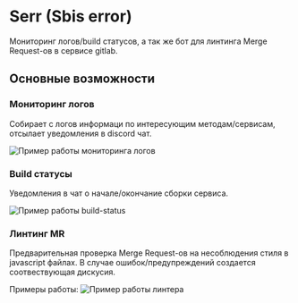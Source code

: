 # Serr (Sbis error)

Мониторинг логов/build статусов, а так же бот для линтинга Merge Request-ов в сервисе gitlab.

## Основные возможности

### Мониторинг логов

Собирает с логов информаци по интересующим методам/сервисам, отсылает уведомления в discord чат.

![Пример работы мониторинга логов](https://lh3.googleusercontent.com/k11YQaTCLdAOauR4vgamzefA6nIv2B82_Vq17ij5-4nmt_6_5Hv2KfGTAOb2j5T9mhCWmyT0KBVqKw9f3-qebQOx0MEFHwCpNROI6KAmgzrmwEHiK0ZmZ8tIzUTwS1edyysUDtkMocTfnqUfGSnAUrUmKZc9JCHJ9NY5mJo_UPqdUguwD2JUqiPmVFwTkZ9pBgUrAbswDmjF_8zEfm0AE85ZWBp_oC4DJpfSoytAP3pbZcfOq-Mwn3vxfE6iN26CRI8amo6sc5kW0FQ7AKjvkDo4D8xuR4D9fRC_QeSEEZ6OWqtTcXk2A894N5mSZ3s7dfd6-ZzlQtJr8GbQ_CB4fTBeK6NsQIv27Ka41QlJD8pvavd6gBQGJjKbG3XxGmINLip8mFMrH6Ln3mecBIUTyd7OZlgcJRagx48i2p0fcYpVriCNhEx81_yX5eC60PeRzqm1dHgAjLQItdCuTCD8QwGh_9M8HWoHLFKf9aSWQzv6B6Nk5xD0xlfF-PeHcTBWhtf_jVUbhLSWvSrZmes2f-BnnaTpRP_BzAEIAVHEK9idSsohdkQLjiD1Tu5oxDgxFSA7bzBADXunz6Mr8DCY8BcZ6CL22sansivIvZqbYAVI15drpx94g2DfbtX2PgXpXEX1gQyjFrWbsg_o4SvtoORy=w1162-h291-no)

### Build статусы

Уведомления в чат о начале/окончание сборки сервиса.

![Пример работы build-status](https://lh3.googleusercontent.com/kald6jPIzPAHfuiRuo6VJEVNBPoH-jYML3vEwPnzRkB1pl5JMypfkf075rmTmo83Yw5IXS4cgrIPQB8Lcs3JZA-E8iZu41ruB_BhZrtzKFha0a1MbhPA-ZVim88aM4a6UuZUmX40EM1FVMx_XqrTRDA5_p18T2NW3y7Tjs9Ntp7BGDVN0YJuQT-CDsqPHQMLLvINqn6eOythCCRnUToqjmFbM-XZb0hdlS7gcV_i2oKHMrxMjU0f99d3BoweuOJPaaYHOxqejKlS6FMD5vyxPRPKaQAeBY4dO90iUCsgSYRQkiUahJIryc-ZvMClyYL2UYwlK9Rsy5H4ikPl9I96WIIhmF5p_qwtBv49mfLbYzRYf_XrAUwastllxe1_IXUZRzPjyFOsLXIUzt0pE1wc3K-pv1iwU5RFZB2sJ0TZtfQiWJppUdv4__cv2c5QiPCoRAEFohMIfI9emlKhWhdcDI7ncugjkVjaAPz7jOg5Bt-I8mt6Hnj5y_LkeB5K93mRYm77XnY_3vprv3sEVv-zH7DAbQ4YNUyFEzvzN9NMabVaZWMg_-Kx4UWfndcACxckyTBvmtALImks7UuShdJaPq9QHmZ4fgfkzm5ihDh4FG1s4L9n1ZQgw-S6nlVGWMYw1PSnF8IRr7DG1tl-NgmpgTWI=w339-h347-no)

### Линтинг MR

Предварительная проверка Merge Request-ов на несоблюдения стиля в javascript файлах.
В случае ошибок/предупреждений создается соотвествующая дискусия.

Примеры работы:
![Пример работы линтера](https://lh3.googleusercontent.com/EOp28keOut6bBAGgaBdeF2_DRwkL8Jol0YQ5UVyuuNAy0xScSZQJgELT18tlGS1O7VJbmkPvW82-yJtshdIcxXVsROv7QRdkJPLbSpl03lLgKF6dVNiVP_uMOYwe9-PejOjQlU9i0Ve6_O9HKqRS5ZjfdTTKzbQKKvSj-lI_YjYQndzqgzeuSWuN5otLKiMyvWge1yUjfP7aeIv-MhHNn6YHTGt7QaMPeL_YszntTjwGcksjTIypDd_RBsEpkoKsioRkxcOmDKP_u5hgwTzv2KP2w8LyJeCR57_QXunM2l5Dt8r4mQqsaJlPfNuLALsIlVX3Igjj78WQ9PmJrFaHSJ3jcBdPk6Pt43QG7jluz4wwK43iwXa2JJJ6JL41J9ZOS59oDyct0WFloq3bY8lCR4x_iRnl9bP7vvYpPA5_KMdHMTMJrYp4wSFtsZx02hIYYDm0pqbEyqXIMh4C0rbu0yWF_doWLHNI70A9l9yFmyiLEzKZ_tUdFg0NLoScErTsnjLZrEpZui4ql1IEFNJa57RFtEwf35NjPyBkaxUzn0yWcaK1oE14KccP-YLlZuKL4lml-gaytdpLiTEpDtdRbRAz3RRriHJp6EiX1D9lhV6zW4X5xgNM4lyiEJEnE96RF-fTEVZGX1SR7RunhO2au0LB4L_TXWzCi6rgqLsKo6G5J2aQia52ZrEIVECoVRmkCIvkKjidxYy3DaWhMQ=w1280-h378-no)
